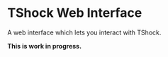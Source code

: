 # TShock Web Interface

A web interface which lets you interact with TShock.

**This is work in progress.**

